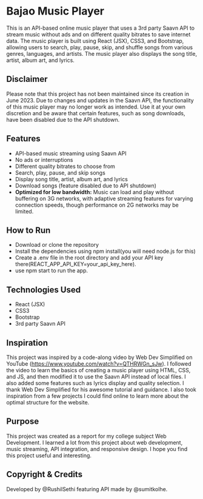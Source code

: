 # Bajao Music Player

This is an API-based online music player that uses a 3rd party Saavn API to stream music without ads and on different quality bitrates to save internet data. The music player is built using React (JSX), CSS3, and Bootstrap, allowing users to search, play, pause, skip, and shuffle songs from various genres, languages, and artists. The music player also displays the song title, artist, album art, and lyrics.

## Disclaimer

Please note that this project has not been maintained since its creation in June 2023. Due to changes and updates in the Saavn API, the functionality of this music player may no longer work as intended. Use it at your own discretion and be aware that certain features, such as song downloads, have been disabled due to the API shutdown.

## Features

- API-based music streaming using Saavn API
- No ads or interruptions
- Different quality bitrates to choose from 
- Search, play, pause, and skip songs
- Display song title, artist, album art, and lyrics
- Download songs (feature disabled due to API shutdown)
- **Optimized for low bandwidth:** Music can load and play without buffering on 3G networks, with adaptive streaming features for varying connection speeds, though performance on 2G networks may be limited.

## How to Run

- Download or clone the repository
- Install the dependencies using npm install(you will need node.js for this)
- Create a .env file in the root directory and add your API key there(REACT_APP_API_KEY=your_api_key_here).
- use npm start to run the app.

## Technologies Used

- React (JSX)
- CSS3
- Bootstrap
- 3rd party Saavn API 

## Inspiration

This project was inspired by a code-along video by Web Dev Simplified on YouTube (https://www.youtube.com/watch?v=QTHRWGn_sJw). I followed the video to learn the basics of creating a music player using HTML, CSS, and JS, and then modified it to use the Saavn API instead of local files. I also added some features such as lyrics display and quality selection. I thank Web Dev Simplified for his awesome tutorial and guidance. I also took inspiration from a few projects I could find online to learn more about the optimal structure for the website.

## Purpose

This project was created as a report for my college subject Web Development. I learned a lot from this project about web development, music streaming, API integration, and responsive design. I hope you find this project useful and interesting.

## Copyright & Credits

Developed by @RushilSethi featuring API made by @sumitkolhe.